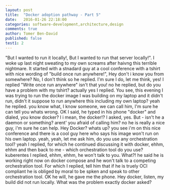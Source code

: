 ```yaml
---
layout: post
title:  "Docker adoption pathway - Part 5"
date:   2016-01-26 22:18:00
categories: software-development,architecture,design
comments: true
author: Tomer Ben-David
published: false
test1: 2
---
```


"But I wanted to run it locally!, But I wanted to run that server locally!".  I woke up last night sweating to my own screams after haivng this terrible nightmare.  It started with a stnadard guy at a cool conference with a tshirt with nice wording of "build once run anywhere!", Hey don't i know you from somewhere? No, I don't think so he replied.  I'm sure I do, let me think, yes! I replied "Write once run anywhere" isn't that you! no he replied, but do you have a problem with my tshirt? actually yes I replied.  You see, this evening I was trying to run the docker image I was building on my laptop and it didn't run, didn't it suppose to run anywhere this including my own laptop? yeah he replied.  you know what, I know someone, we can call him, I'm sure he can tell you whats wrong.  OK I said, he typed in his phone "docker" and dialed, you know docker? I i mean, the docker!? I asked, yes.  But - isn't he a daemon or something? arent' you afraid of calling him? no he is really a nice guy, i'm sure he can help.  Hey Docker? whats up? you see i'm on this nice conference and there is a cool guy here who says his image won't run on his own laptop.  yeah, yeah, let me ask him, do you use any orchestration tool? yeah I replied, for which he continued discussing it with docker, ehhm, ehhm and then back to me - which orchestration tool do you use? kuberentes I replied, ehhm, ehhm, he won't talk to you.  What?! he said he is working right now on docker compose and he won't talk to a competing orchestration tool.  For which I replied, tell him that if he is truely OCI compliant he is obliged by moral to be spken and speak to other orchestration tool.  OK he will, he gave me the phone.  Hey docker, listen, my build did not run locally.  What was the problem exactly docker asked? 